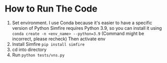 # How to Run The Code

1. Set environment.
I use Conda because it's easier to have a specific version of Python
Simfire requires Python 3.9, so you can install it using
```conda create -n <env_name> --python=3.9```
(Command might be incorrect, please recheck)
Then activate env
3. Install Simfire
```pip install simfire```
4. cd into directory
5. Run
```python tests/vns.py```
